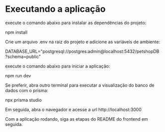 # Executando a aplicação

execute o comando abaixo para instalar as dependências do projeto:

npm install

Crie um arquivo .env na raiz do projeto e adicione as variáveis de ambiente:

DATABASE_URL="postgresql://postgres:admin@localhost:5432/petshopDB?schema=public"

execute o comando abaixo para iniciar a aplicação:

npm run dev

Se preferir, abra outro terminal para executar a visualização do banco de dados com o prisma:

npx prisma studio

Em seguida, abra o navegador e acesse a url http://localhost:3000

Com a aplicação rodando, siga as etapas do README do frontend em seguida.